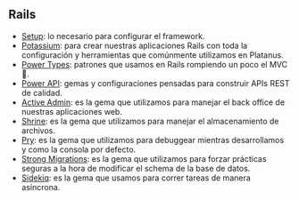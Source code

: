 ## Rails

* [Setup](../../../setup/proyectos/rails.md): lo necesario para configurar el framework.
* [Potassium](https://github.com/platanus/potassium): para crear nuestras aplicaciones Rails con toda la configuración y herramientas que comúnmente utilizamos en Platanus.
* [Power Types](powertypes.md): patrones que usamos en Rails rompiendo un poco el MVC :speak_no_evil:.
* [Power API](power_api.md): gemas y configuraciones pensadas para construir APIs REST de calidad.
* [Active Admin](activeadmin.md): es la gema que utilizamos para manejar el back office de nuestras aplicaciones web.
* [Shrine](shrine.md): es la gema que utilizamos para manejar el almacenamiento de archivos.
* [Pry](pry.md): es la gema que utilizamos para debuggear mientras desarrollamos y como la consola por defecto.
* [Strong Migrations](strong_migrations.md): es la gema que utilizamos para forzar prácticas seguras a la hora de modificar el schema de la base de datos.
* [Sidekiq](sidekiq.md): es la gema que usamos para correr tareas de manera asíncrona.
